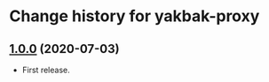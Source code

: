 # Change history for yakbak-proxy

## [1.0.0](https://github.com/folio-org/yakbak-proxy/tree/v1.0.0) (2020-07-03)

* First release.

